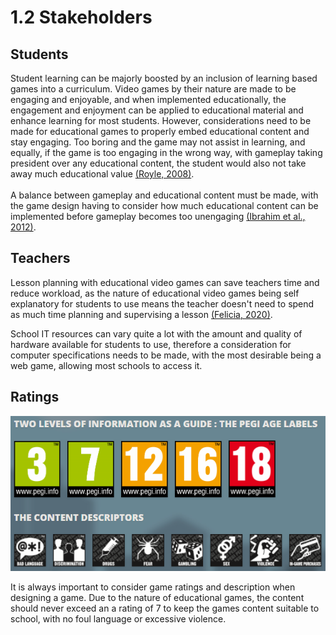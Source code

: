 # 1.2 Stakeholders

## Students

Student learning can be majorly boosted by an inclusion of learning based games into a curriculum. Video games by their nature are made to be engaging and enjoyable, and when implemented educationally, the engagement and enjoyment can be applied to educational material and enhance learning for most students. However, considerations need to be made for educational games to properly embed educational content and stay engaging. Too boring and the game may not assist in learning, and equally, if the game is too engaging in the wrong way, with gameplay taking president over any educational content, the student would also not take away much educational value [(Royle, 2008)](../analysis/references.md).\
\
A balance between gameplay and educational content must be made, with the game design having to consider how much educational content can be implemented before gameplay becomes too unengaging [(Ibrahim et al., 2012)](../analysis/references.md).

## Teachers

Lesson planning with educational video games can save teachers time and reduce workload, as the nature of educational video games being self explanatory for students to use means the teacher doesn't need to spend as much time planning and supervising a lesson [(Felicia, 2020)](../analysis/references.md).

School IT resources can vary quite a lot with the amount and quality of hardware available for students to use, therefore a consideration for computer specifications needs to be made, with the most desirable being a web game, allowing most schools to access it.

## Ratings

![(Pan European Game Information, 2017)](<../.gitbook/assets/image (1) (1) (1).png>)

It is always important to consider game ratings and description when designing a game. Due to the nature of educational games, the content should never exceed an a rating of 7 to keep the games content suitable to school, with no foul language or excessive violence.
